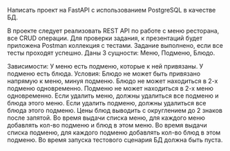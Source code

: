 Написать проект на FastAPI с использованием PostgreSQL в качестве БД.

В проекте следует реализовать REST API по работе с меню ресторана, все CRUD операции. Для проверки задания, к презентаций будет приложена Postman коллекция с тестами. Задание выполнено, если все тесты проходят успешно. Даны 3 сущности: Меню, Подменю, Блюдо.

Зависимости:
У меню есть подменю, которые к ней привязаны.
У подменю есть блюда.
Условия:
Блюдо не может быть привязано напрямую к меню, минуя подменю.
Блюдо не может находиться в 2-х подменю одновременно.
Подменю не может находиться в 2-х меню одновременно.
Если удалить меню, должны удалиться все подменю и блюда этого меню.
Если удалить подменю, должны удалиться все блюда этого подменю.
Цены блюд выводить с округлением до 2 знаков после запятой.
Во время выдачи списка меню, для каждого меню добавлять кол-во подменю и блюд в этом меню.
Во время выдачи списка подменю, для каждого подменю добавлять кол-во блюд в этом подменю.
Во время запуска тестового сценария БД должна быть пуста.